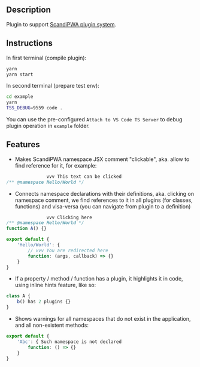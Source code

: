 ## Description

Plugin to support [ScandiPWA plugin system](https://docs.create-scandipwa-app.com/extensions/application-plugins).

## Instructions

In first terminal (compile plugin):

```bash
yarn
yarn start
```

In second terminal (prepare test env):

```bash
cd example
yarn
TSS_DEBUG=9559 code .
```

You can use the pre-configured `Attach to VS Code TS Server` to debug plugin operation in `example` folder.

## Features

- Makes ScandiPWA namespace JSX comment "clickable", aka. allow to find reference for it, for example:

```js
               vvv This text can be clicked
/** @namespace Hello/World */
```

- Connects namespace declarations with their definitions, aka. clicking on namespace comment, we find references to it in all plugins (for classes, functions) and visa-versa (you can navigate from plugin to a definition)

```js
               vvv Clicking here
/** @namespace Hello/World */
function A() {}

export default {
    'Hello/World': {
        // vvv You are redirected here
        function: (args, callback) => {}
    }
}
```

- If a property / method / function has a plugin, it highlights it in code, using inline hints feature, like so:

```js
class A {
    b() has 2 plugins {}
}
```

- Shows warnings for all namespaces that do not exist in the application, and all non-existent methods:

```js
export default {
    'Abc': { Such namespace is not declared
        function: () => {}
    }
}
```